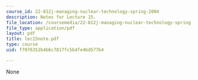 ```yaml
---
course_id: 22-812j-managing-nuclear-technology-spring-2004
description: Notes for Lecture 15.
file_location: /coursemedia/22-812j-managing-nuclear-technology-spring-2004/f7076352b4b6c7817fc5b4fe4bd577b4_lec15note.pdf
file_type: application/pdf
layout: pdf
title: lec15note.pdf
type: course
uid: f7076352b4b6c7817fc5b4fe4bd577b4

---
```

None